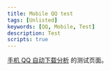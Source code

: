 ```yaml
---
title: Mobile QQ test
tags: [Unlisted]
keywords: [QQ, Mobile, Test]
description: Test
scripts: true
---
```


[手机 QQ 自动下载分析](@note/mqq_analyze) 的测试页面。

